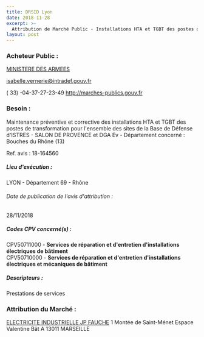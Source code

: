 ```yaml
---
title: DRSID Lyon
date: 2018-11-28
excerpt: >-
  Attribution de Marché Public - Installations HTA et TGBT des postes de transformation de la BdD d'ISTRES- SALON DE PROVENCE et DGA Ev (Dpt. 13)
layout: post
---
```


### Acheteur Public : 
<a href="/acheteur-32/siren-110090016"> MINISTERE DES ARMEES</a><br/>



isabelle.vernerie@intradef.gouv.fr

( 33) -04-37-27-23-49
http://marches-publics.gouv.fr
### Besoin :

Maintenance préventive et corrective des installations HTA et TGBT des postes de transformation pour l'ensemble des sites de la Base de Défense d'ISTRES - SALON DE PROVENCE et DGA Ev - Département concerné : Bouches du Rhône (13)

Ref. avis : 18-164560


##### Lieu d'exécution :

LYON - Département 69 - Rhône

###### Date de publication de l'avis d'attribution : 
28/11/2018

##### Codes CPV concerné(s) :
CPV50711000 - **Services de réparation et d'entretien d'installations électriques de bâtiment** <br/>
CPV50710000 - **Services de réparation et d'entretien d'installations électriques et mécaniques de bâtiment** <br/>

##### Descripteurs :
Prestations de services <br/>

### Attribution du Marché :
<a href="/entreprise-253/siren-308250570"> ELECTRICITE INDUSTRIELLE JP FAUCHE</a>    1 Montée de Saint-Ménet Espace Valentine Bât A 13011 MARSEILLE <br/>

